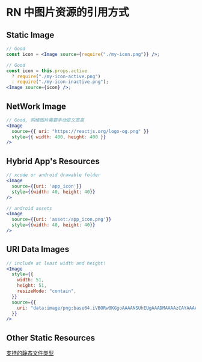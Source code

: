 # RN 中图片资源的引用方式

## Static Image

```jsx
// Good
const icon = <Image source={require("./my-icon.png")} />;

// Good
const icon = this.props.active
  ? require("./my-icon-active.png")
  : require("./my-icon-inactive.png");
<Image source={icon} />;
```

## NetWork Image

```jsx
// Good, 网络图片需要手动定义宽高
<Image
  source={{ uri: "https://reactjs.org/logo-og.png" }}
  style={{ width: 400, height: 400 }}
/>
```

## Hybrid App's Resources

```jsx {3,9}
// xcode or android drawable folder
<Image
  source={{uri: 'app_icon'}}
  style={{width: 40, height: 40}}
/>

// android assets
<Image
  source={{uri: 'asset:/app_icon.png'}}
  style={{width: 40, height: 40}}
/>
```

## URI Data Images

```jsx
// include at least width and height!
<Image
  style={{
    width: 51,
    height: 51,
    resizeMode: "contain",
  }}
  source={{
    uri: "data:image/png;base64,iVBORw0KGgoAAAANSUhEUgAAADMAAAAzCAYAAAA6oTAqAAAAEXRFWHRTb2Z0d2FyZQBwbmdjcnVzaEB1SfMAAABQSURBVGje7dSxCQBACARB+2/ab8BEeQNhFi6WSYzYLYudDQYGBgYGBgYGBgYGBgYGBgZmcvDqYGBgmhivGQYGBgYGBgYGBgYGBgYGBgbmQw+P/eMrC5UTVAAAAABJRU5ErkJggg==",
  }}
/>
```

## Other Static Resources

[支持的静态文件类型](https://github.com/facebook/metro/blob/main/packages/metro-config/src/defaults/defaults.js#L14-L44)
